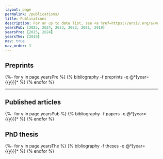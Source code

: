 ```yaml
---
layout: page
permalink: /publications/
title: Publications
description: For an up to date list, see <a href=https://arxiv.org/a/vasmer_m_1.html>my arXiv page</a>.
yearsPub: [2025, 2024, 2023, 2022, 2021, 2019]
yearsPre: [2025, 2024]
yearsThe: [2019]
nav: true
nav_order: 1
---
```


<!-- _pages/publications.md -->

## Preprints

<div class="publications">
{%- for y in page.yearsPre %}
  <!-- <h2 class="year">{{y}}</h2> -->
  {% bibliography -f preprints -q @*[year={{y}}]* %}
{% endfor %}
</div>

---

## Published articles

<div class="publications">
{%- for y in page.yearsPub %}
  <!-- <h2 class="year">{{y}}</h2> -->
  {% bibliography -f papers -q @*[year={{y}}]* %}
{% endfor %}
</div>

## PhD thesis

<div class="publications">
{%- for y in page.yearsThe %}
  <!-- <h2 class="year">{{y}}</h2> -->
  {% bibliography -f theses -q @*[year={{y}}]* %}
{% endfor %}
</div>
